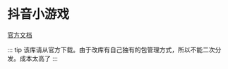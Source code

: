 # 抖音小游戏

[官方文档](https://developer.open-douyin.com/docs/resource/zh-CN/mini-game/develop/guide/game-engine/rd-to-SCgame/unity-game-access/sc_access_guide)

::: tip
该库请从官方下载。由于改库有自己独有的包管理方式，所以不能二次分发。成本太高了
:::

